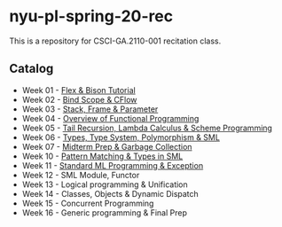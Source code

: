 # nyu-pl-spring-20-rec
This is a repository for CSCI-GA.2110-001 recitation class.

## Catalog

- Week 01 - [Flex & Bison Tutorial](https://github.com/LinerSu/nyu-pl-spring-20-rec/tree/master/Week%2001#flex-and-bison-tutorial)
- Week 02 - [Bind Scope & CFlow](https://github.com/LinerSu/nyu-pl-spring-20-rec/tree/master/Week%2002#binding-scoping-and-control-flow)
- Week 03 - [Stack, Frame & Parameter](https://github.com/LinerSu/nyu-pl-spring-20-rec/tree/master/Week%2003#stack-activation-records-and-parameter-passing)
- Week 04 - [Overview of Functional Programming](https://github.com/LinerSu/nyu-pl-spring-20-rec/tree/master/Week%2004#overview-of-functional-programming)
- Week 05 - [Tail Recursion, Lambda Calculus & Scheme Programming](https://github.com/LinerSu/nyu-pl-spring-20-rec/tree/master/Week%2005#tail-recursion-lambda-calculus--scheme-programming)
- Week 06 - [Types, Type System, Polymorphism & SML](https://github.com/LinerSu/nyu-pl-spring-20-rec/blob/master/Week%2006/README.md#standard-ml-types-type-system--polymorphism)
- Week 07 - [Midterm Prep & Garbage Collection](https://github.com/LinerSu/nyu-pl-spring-20-rec/blob/master/Week%2007/README.md#midterm-prep-memory-manag--garbage-collection)
- Week 10 - [Pattern Matching & Types in SML](https://github.com/LinerSu/nyu-pl-spring-20-rec/tree/master/Week%2010#standard-ml)
- Week 11 - [Standard ML Programming & Exception](https://github.com/LinerSu/nyu-pl-spring-20-rec/tree/master/Week%2011#standard-ml-programming--exception)
- Week 12 - SML Module, Functor
- Week 13 - Logical programming & Unification
- Week 14 - Classes, Objects & Dynamic Dispatch
- Week 15 - Concurrent Programming
- Week 16 - Generic programming & Final Prep
